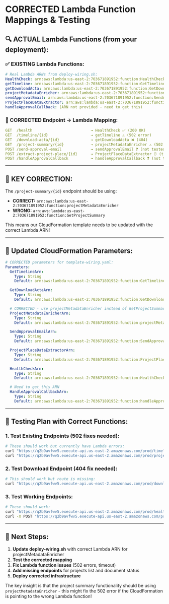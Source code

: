 # CORRECTED Lambda Function Mappings & Testing

## 🔍 **ACTUAL Lambda Functions (from your deployment):**

### **✅ EXISTING Lambda Functions:**

```yaml
# Real Lambda ARNs from deploy-wiring.sh:
HealthCheck: arn:aws:lambda:us-east-2:703671891952:function:HealthCheck
getTimeline: arn:aws:lambda:us-east-2:703671891952:function:GetTimeline
getDownloadActa: arn:aws:lambda:us-east-2:703671891952:function:GetDownloadActa
projectMetadataEnricher: arn:aws:lambda:us-east-2:703671891952:function:projectMetadataEnricher
sendApprovalEmail: arn:aws:lambda:us-east-2:703671891952:function:SendApprovalEmail
ProjectPlaceDataExtractor: arn:aws:lambda:us-east-2:703671891952:function:ProjectPlaceDataExtractor
handleApprovalCallback: (ARN not provided - need to get this)
```

### **🎯 CORRECTED Endpoint → Lambda Mapping:**

```yaml
GET  /health                          → HealthCheck ✅ (200 OK)
GET  /timeline/{id}                   → getTimeline ⚠️ (502 error)
GET  /download-acta/{id}              → getDownloadActa ❌ (404)
GET  /project-summary/{id}            → projectMetadataEnricher ⚠️ (502 error)
POST /send-approval-email             → sendApprovalEmail ❓ (not tested)
POST /extract-project-place/{id}      → ProjectPlaceDataExtractor ⏰ (timeout)
POST /handleApprovalCallback          → handleApprovalCallback ❓ (not tested)
```

---

## 🚨 **KEY CORRECTION:**

The `/project-summary/{id}` endpoint should be using:

- **CORRECT:** `arn:aws:lambda:us-east-2:703671891952:function:projectMetadataEnricher`
- **WRONG:** `arn:aws:lambda:us-east-2:703671891952:function:GetProjectSummary`

This means our CloudFormation template needs to be updated with the correct Lambda ARN!

---

## 🔧 **Updated CloudFormation Parameters:**

```yaml
# CORRECTED parameters for template-wiring.yaml:
Parameters:
  GetTimelineArn:
    Type: String
    Default: arn:aws:lambda:us-east-2:703671891952:function:GetTimeline

  GetDownloadActaArn:
    Type: String
    Default: arn:aws:lambda:us-east-2:703671891952:function:GetDownloadActa

  # CORRECTED - use projectMetadataEnricher instead of GetProjectSummary
  ProjectMetadataEnricherArn:
    Type: String
    Default: arn:aws:lambda:us-east-2:703671891952:function:projectMetadataEnricher

  SendApprovalEmailArn:
    Type: String
    Default: arn:aws:lambda:us-east-2:703671891952:function:SendApprovalEmail

  ProjectPlaceDataExtractorArn:
    Type: String
    Default: arn:aws:lambda:us-east-2:703671891952:function:ProjectPlaceDataExtractor

  HealthCheckArn:
    Type: String
    Default: arn:aws:lambda:us-east-2:703671891952:function:HealthCheck

  # Need to get this ARN
  HandleApprovalCallbackArn:
    Type: String
    Default: arn:aws:lambda:us-east-2:703671891952:function:handleApprovalCallback
```

---

## 🧪 **Testing Plan with Correct Functions:**

### **1. Test Existing Endpoints (502 fixes needed):**

```bash
# These should work but currently have Lambda errors:
curl "https://q2b9avfwv5.execute-api.us-east-2.amazonaws.com/prod/timeline/test"
curl "https://q2b9avfwv5.execute-api.us-east-2.amazonaws.com/prod/project-summary/test"  # Uses projectMetadataEnricher
```

### **2. Test Download Endpoint (404 fix needed):**

```bash
# This should work but route is missing:
curl "https://q2b9avfwv5.execute-api.us-east-2.amazonaws.com/prod/download-acta/test?format=pdf"
```

### **3. Test Working Endpoints:**

```bash
# These should work:
curl "https://q2b9avfwv5.execute-api.us-east-2.amazonaws.com/prod/health"
curl -X POST "https://q2b9avfwv5.execute-api.us-east-2.amazonaws.com/prod/extract-project-place/test"
```

---

## 🎯 **Next Steps:**

1. **Update deploy-wiring.sh** with correct Lambda ARN for projectMetadataEnricher
2. **Test the corrected mapping**
3. **Fix Lambda function issues** (502 errors, timeout)
4. **Add missing endpoints** for projects list and document status
5. **Deploy corrected infrastructure**

The key insight is that the project summary functionality should be using `projectMetadataEnricher` - this might fix the 502 error if the CloudFormation is pointing to the wrong Lambda function!
